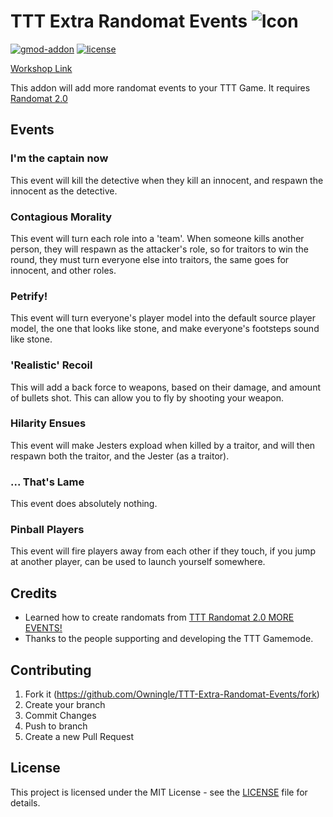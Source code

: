 # TTT Extra Randomat Events ![Icon](https://raw.githubusercontent.com/Owningle/TTT-Extra-Randomat-Events/master/images/icon/Icon_64x.png)

[![gmod-addon](https://img.shields.io/badge/gmod-addon-_.svg?colorB=1194EF)](https://wiki.garrysmod.com) [![license](https://img.shields.io/github/license/Owningle/TTT-Discord-Immersion.svg)](LICENSE)

[Workshop Link]()

This addon will add more randomat events to your TTT Game. It requires [Randomat 2.0](https://steamcommunity.com/sharedfiles/filedetails/?id=1406495040)

## Events

### **I'm the captain now**

This event will kill the detective when they kill an innocent, and respawn the innocent as the detective.

### **Contagious Morality**

This event will turn each role into a 'team'. When someone kills another person, they will respawn as the attacker's role, so for traitors to win the round, they must turn everyone else into traitors, the same goes for innocent, and other roles.

### **Petrify!**

This event will turn everyone's player model into the default source player model, the one that looks like stone, and make everyone's footsteps sound like stone.

### **'Realistic' Recoil**

This will add a back force to weapons, based on their damage, and amount of bullets shot. This can allow you to fly by shooting your weapon.

### **Hilarity Ensues**

This event will make Jesters expload when killed by a traitor, and will then respawn both the traitor, and the Jester (as a traitor).

### **... That's Lame**

This event does absolutely nothing.

### **Pinball Players**

This event will fire players away from each other if they touch, if you jump at another player, can be used to launch yourself somewhere.

## Credits
- Learned how to create randomats from [TTT Randomat 2.0 MORE EVENTS!](https://steamcommunity.com/sharedfiles/filedetails/?id=2068742309)
- Thanks to the people supporting and developing the TTT Gamemode.

## Contributing
1. Fork it (https://github.com/Owningle/TTT-Extra-Randomat-Events/fork)
2. Create your branch
3. Commit Changes
4. Push to branch
5. Create a new Pull Request

## License
This project is licensed under the MIT License - see the  [LICENSE](https://github.com/Owningle/TTT-Extra-Randomat-Events/blob/master/LICENSE)  file for details.
